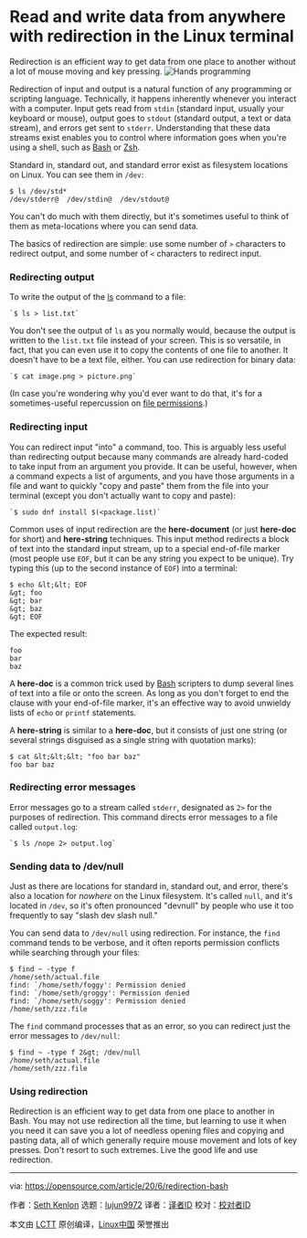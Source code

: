 [#]: collector: (lujun9972)
[#]: translator: ()
[#]: reviewer: ( )
[#]: publisher: ( )
[#]: url: ( )
[#]: subject: (Read and write data from anywhere with redirection in the Linux terminal)
[#]: via: (https://opensource.com/article/20/6/redirection-bash)
[#]: author: (Seth Kenlon https://opensource.com/users/seth)

Read and write data from anywhere with redirection in the Linux terminal
======
Redirection is an efficient way to get data from one place to another
without a lot of mouse moving and key pressing.
![Hands programming][1]

Redirection of input and output is a natural function of any programming or scripting language. Technically, it happens inherently whenever you interact with a computer. Input gets read from `stdin` (standard input, usually your keyboard or mouse), output goes to `stdout` (standard output, a text or data stream), and errors get sent to `stderr`. Understanding that these data streams exist enables you to control where information goes when you're using a shell, such as [Bash][2] or [Zsh][3].

Standard in, standard out, and standard error exist as filesystem locations on Linux. You can see them in `/dev`:


```
$ ls /dev/std*
/dev/stderr@  /dev/stdin@  /dev/stdout@
```

You can't do much with them directly, but it's sometimes useful to think of them as meta-locations where you can send data.

The basics of redirection are simple: use some number of `>` characters to redirect output, and some number of `<` characters to redirect input.

### Redirecting output

To write the output of the [ls][4] command to a file:


```
`$ ls > list.txt`
```

You don't see the output of `ls` as you normally would, because the output is written to the `list.txt` file instead of your screen. This is so versatile, in fact, that you can even use it to copy the contents of one file to another. It doesn't have to be a text file, either. You can use redirection for binary data:


```
`$ cat image.png > picture.png`
```

(In case you're wondering why you'd ever want to do that, it's for a sometimes-useful repercussion on [file permissions][5].)

### Redirecting input

You can redirect input "into" a command, too. This is arguably less useful than redirecting output because many commands are already hard-coded to take input from an argument you provide. It can be useful, however, when a command expects a list of arguments, and you have those arguments in a file and want to quickly "copy and paste" them from the file into your terminal (except you don't actually want to copy and paste):


```
`$ sudo dnf install $(<package.list)`
```

Common uses of input redirection are the **here-document** (or just **here-doc** for short) and **here-string** techniques. This input method redirects a block of text into the standard input stream, up to a special end-of-file marker (most people use `EOF`, but it can be any string you expect to be unique). Try typing this (up to the second instance of `EOF`) into a terminal:


```
$ echo &lt;&lt; EOF
&gt; foo
&gt; bar
&gt; baz
&gt; EOF
```

The expected result:


```
foo
bar
baz
```

A **here-doc** is a common trick used by [Bash][2] scripters to dump several lines of text into a file or onto the screen. As long as you don't forget to end the clause with your end-of-file marker, it's an effective way to avoid unwieldy lists of `echo` or `printf` statements.

A **here-string** is similar to a **here-doc**, but it consists of just one string (or several strings disguised as a single string with quotation marks):


```
$ cat &lt;&lt;&lt; "foo bar baz"
foo bar baz
```

### Redirecting error messages

Error messages go to a stream called `stderr`, designated as `2>` for the purposes of redirection. This command directs error messages to a file called `output.log`:


```
`$ ls /nope 2> output.log`
```

### Sending data to /dev/null

Just as there are locations for standard in, standard out, and error, there's also a location for _nowhere_ on the Linux filesystem. It's called `null`, and it's located in `/dev`, so it's often pronounced "devnull" by people who use it too frequently to say "slash dev slash null."

You can send data to `/dev/null` using redirection. For instance, the `find` command tends to be verbose, and it often reports permission conflicts while searching through your files:


```
$ find ~ -type f
/home/seth/actual.file
find: `/home/seth/foggy': Permission denied
find: `/home/seth/groggy': Permission denied
find: `/home/seth/soggy': Permission denied
/home/seth/zzz.file
```

The `find` command processes that as an error, so you can redirect just the error messages to `/dev/null`:


```
$ find ~ -type f 2&gt; /dev/null
/home/seth/actual.file
/home/seth/zzz.file
```

### Using redirection

Redirection is an efficient way to get data from one place to another in Bash. You may not use redirection all the time, but learning to use it when you need it can save you a lot of needless opening files and copying and pasting data, all of which generally require mouse movement and lots of key presses. Don't resort to such extremes. Live the good life and use redirection.

--------------------------------------------------------------------------------

via: https://opensource.com/article/20/6/redirection-bash

作者：[Seth Kenlon][a]
选题：[lujun9972][b]
译者：[译者ID](https://github.com/译者ID)
校对：[校对者ID](https://github.com/校对者ID)

本文由 [LCTT](https://github.com/LCTT/TranslateProject) 原创编译，[Linux中国](https://linux.cn/) 荣誉推出

[a]: https://opensource.com/users/seth
[b]: https://github.com/lujun9972
[1]: https://opensource.com/sites/default/files/styles/image-full-size/public/lead-images/programming-code-keyboard-laptop.png?itok=pGfEfu2S (Hands programming)
[2]: https://opensource.com/resources/what-bash
[3]: https://opensource.com/article/19/9/getting-started-zsh
[4]: https://opensource.com/article/19/7/master-ls-command
[5]: https://opensource.com/article/19/8/linux-permissions-101
